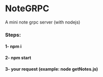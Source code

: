 # NoteGRPC
A mini note grpc server (with nodejs)

### Steps:
#### 1- npm i
#### 2- npm start
#### 3- your request (example: node getNotes.js)


